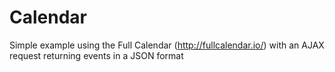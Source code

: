 Calendar
========

Simple example using the Full Calendar (http://fullcalendar.io/) with an AJAX request returning events in a JSON format
